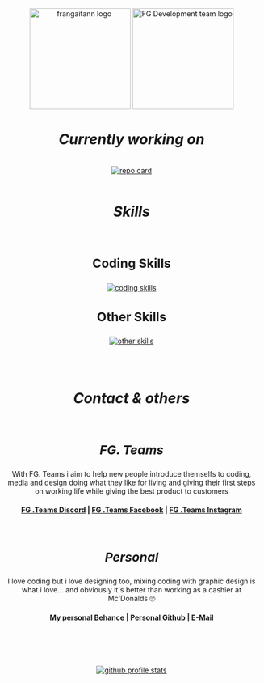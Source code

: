 <div align="center">
  <img src="https://images-ext-1.discordapp.net/external/IiH8zEHS8bZChx2fKAvqA0JXxX_5gpXU8V8g33u0rpA/https/i.imgur.com/PNl9OKH.jpeg" alt="frangaitann logo" width=200/>
  <img src="https://avatars.githubusercontent.com/u/106671450?v=4" alt="FG Development team logo" width=200
</div>

<br>

# ***Currently working on***
<br>

<div align="center">
  <a href="https://github.com/frangaitann/Facebook-Autoposter">
    <img src="https://github-readme-stats.vercel.app/api/pin/?username=frangaitann&repo=Facebook-Autoposter&show_icons=true&theme=radical" alt="repo card"/>
  </a>
</div>

<br>

# ***Skills***
<br>

<div align="center">
  <h3 style= font-size:1.75em>Coding Skills</h3>
  <a href="https://skillicons.dev">
    <img src="https://skillicons.dev/icons?i=js,html,css,py,selenium,github&perline=3" alt="coding skills"/>
  </a>
</div>

<p align></p>
<div align="center">
  <h3 style= font-size:1.75em>Other Skills</h3>
  <a href="https://skillicons.dev">
    <img src="https://skillicons.dev/icons?i=discord,bots,ps,ai&perline=3" alt="other skills"/>
  </a>
</div>

<br><br>

# ***Contact & others***
<br>

<h3 style= font-size:1.75em><em>FG. Teams</em></h3>
With FG. Teams i aim to help new people introduce themselfs to coding, media and design doing what they like for living and giving their first steps on working life while giving the best product to customers

#### [FG .Teams Discord](discord.gg/Q2KuwbXaJc) | [FG .Teams Facebook](https://www.facebook.com/profile.php?id=61578095351195) | [FG .Teams Instagram](https://www.instagram.com/fg.teamss/)
<br>

<h3 style= font-size:1.75em><em>Personal</em></h3>
I love coding but i love designing too, mixing coding with graphic design is what i love... and obviously it's better than working as a cashier at Mc'Donalds 🙄

#### [My personal Behance](https://www.behance.net/fgaitan/projects) | [Personal Github](https://github.com/frangaitann) | [E-Mail](mailto:fran.nesgaitan15@gmail.com )

#
<br> <br>

<div align="center">
  <a href="https://github.com/frangaitann">
    <img src="https://github-readme-stats.vercel.app/api?username=frangaitann&show_icons=true&theme=radical" alt="github profile stats"/>
  </a>
</div>
